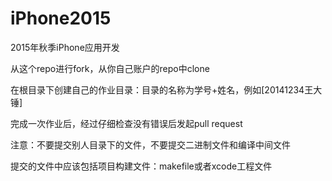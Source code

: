 # iPhone2015
2015年秋季iPhone应用开发

从这个repo进行fork，从你自己账户的repo中clone

在根目录下创建自己的作业目录：目录的名称为学号+姓名，例如[20141234王大锤]

完成一次作业后，经过仔细检查没有错误后发起pull request

注意：不要提交别人目录下的文件，不要提交二进制文件和编译中间文件

提交的文件中应该包括项目构建文件：makefile或者xcode工程文件
